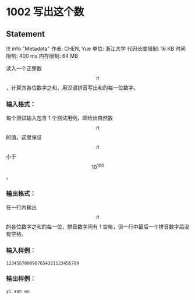 
# 1002 写出这个数

## Statement

!!! info "Metadata"
    作者: CHEN, Yue
    单位: 浙江大学
    代码长度限制: 16 KB
    时间限制: 400 ms
    内存限制: 64 MB

读入一个正整数 $$n$$，计算其各位数字之和，用汉语拼音写出和的每一位数字。

### 输入格式：

每个测试输入包含 1 个测试用例，即给出自然数 $$n$$ 的值。这里保证 $$n$$ 小于 $$10^{100}$$。

### 输出格式：

在一行内输出 $$n$$ 的各位数字之和的每一位，拼音数字间有 1 空格，但一行中最后一个拼音数字后没有空格。

### 输入样例：
```plaintext
1234567890987654321123456789
```

### 输出样例：
```plaintext
yi san wu
```


